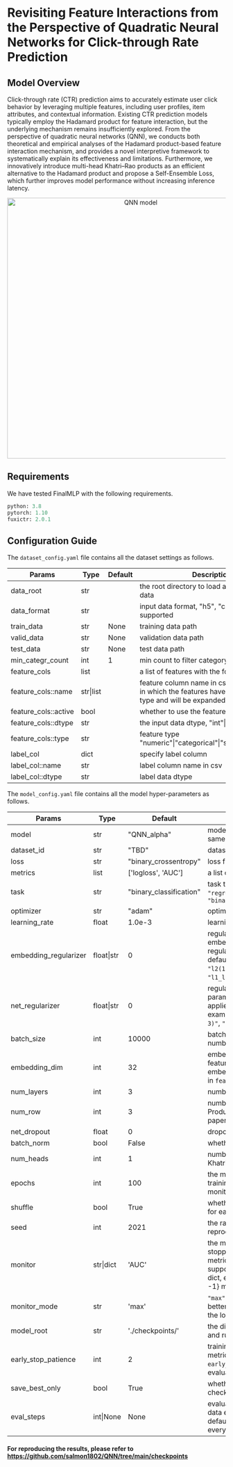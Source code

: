 # Revisiting Feature Interactions from the Perspective of Quadratic Neural Networks for Click-through Rate Prediction

## Model Overview

Click-through rate (CTR) prediction aims to accurately estimate user click behavior by leveraging multiple features, including user profiles, item attributes, and contextual information.
Existing CTR prediction models typically employ the Hadamard product for feature interaction, but the underlying mechanism remains insufficiently explored.
From the perspective of quadratic neural networks (QNN), we conducts both theoretical and empirical analyses of the Hadamard product-based feature interaction mechanism, and provides a novel interpretive framework to systematically explain its effectiveness and limitations.
Furthermore, we innovatively introduce multi-head Khatri–Rao products as an efficient alternative to the Hadamard product and propose a Self-Ensemble Loss, which further improves model performance without increasing inference latency.

<div align="center">
<img src="https://github.com/user-attachments/assets/0dfa50ce-db90-4abc-8e54-d7639f649545" width="600" alt="QNN model"/>
</div>



## Requirements

We have tested FinalMLP with the following requirements.

```python
python: 3.8
pytorch: 1.10
fuxictr: 2.0.1
```

## Configuration Guide

  
The `dataset_config.yaml` file contains all the dataset settings as follows.
  
| Params                        | Type | Default | Description                                                                                                                             |
| ----------------------------- | ---- | ------- | --------------------------------------------------------------------------------------------------------------------------------------- |
| data_root                     | str  |         | the root directory to load and save data data                                                                                                          |
| data_format                   | str  |         | input data format, "h5", "csv", or "tfrecord" supported                                                                                 |
| train_data                    | str  | None    | training data path                                                                                                                      |
| valid_data                    | str  | None    | validation data path                                                                                                                    |
| test_data                     | str  | None    | test data path                                                                                                                          |
| min_categr_count              | int  | 1       | min count to filter category features,                                                                                                  |
| feature_cols                  | list |         | a list of features with the following dict keys                                                                                         |
| feature_cols::name            | str\|list  |         | feature column name in csv. A list is allowed in which the features have the same feature type and will be expanded accordingly.                                                                                                               |
| feature_cols::active          | bool |         | whether to use the feature                                                                                                              |
| feature_cols::dtype           | str  |         | the input data dtype, "int"\|"str"                                                                                                       |
| feature_cols::type            | str  |         | feature type "numeric"\|"categorical"\|"sequence"\|"meta"                                                                                  |
| label_col                     | dict |         | specify label column                                                                                                                    |
| label_col::name               | str  |         | label column name in csv                                                                                                                |
| label_col::dtype              | str  |         | label data dtype                                                                                                                        |



The `model_config.yaml` file contains all the model hyper-parameters as follows.
  
| Params                  | Type            | Default                 | Description                                                                                                                                                                                                       |
| ----------------------- | --------------- | ----------------------- | ----------------------------------------------------------------------------------------------------------------------------------------------------------------------------------------------------------------- |
| model                   | str             | "QNN_alpha"              | model name,  which should be same with model class name                                                                                                                                                           |
| dataset_id              | str             | "TBD"                   | dataset_id to be determined                                                                                                                                                                                       |
| loss                    | str             | "binary_crossentropy"   | loss function                                                                                                                                                                                                     |
| metrics                 | list            | ['logloss', 'AUC']      | a list of metrics for evaluation                                                                                                                                                                                  |
| task                    | str             | "binary_classification" | task type supported: ```"regression"```, ```"binary_classification"```                                                                                                                                            |
| optimizer               | str             | "adam"                  | optimizer used for training                                                                                                                                                                                       |
| learning_rate           | float           | 1.0e-3                  | learning rate                                                                                                                                                                                                     |
| embedding_regularizer   | float\|str       | 0                       | regularization weight for embedding matrix: L2 regularization is applied by default. Other optional examples: ```"l2(1.e-3)"```, ```"l1(1.e-3)"```, ```"l1_l2(1.e-3, 1.e-3)"```.                                  |
| net_regularizer         | float\|str       | 0                       | regularization weight for network parameters: L2 regularization is applied by default. Other optional examples: ```"l2(1.e-3)"```, ```"l1(1.e-3)"```, ```"l1_l2(1.e-3, 1.e-3)"```.                                |
| batch_size              | int             | 10000                   | batch size, usually a large number for CTR prediction task                                                                                                                                                        |
| embedding_dim           | int             | 32                      | embedding dimension of features. Note that field-wise embedding_dim can be specified in ```feature_specs```.                                                                                                      |
| num_layers              | int             | 3                       | number of network layers                                                                                                                                                                                          |
| num_row                 | int             | 3                       | number of rows of Khatri-Rao Product, hyperparameter M in paper                                                                                                                                                  |
| net_dropout             | float           | 0                       | dropout rate in QNN                                                                                                                                                                                              |
| batch_norm              | bool            | False                   | whether using BN in QNN                                                                                                                                                                                          |
| num_heads               | int             | 1                       | number of heads used for Khatri-Rao Product                                                                                                                                                                          |
| epochs                  | int             | 100                     | the max number of epochs for training, which can early stop via monitor metrics.                                                                                                                                  |
| shuffle                 | bool            | True                    | whether shuffle the data samples for each epoch of training                                                                                                                                                       |
| seed                    | int             | 2021                    | the random seed used for reproducibility                                                                                                                                                                          |
| monitor                 | str\|dict        | 'AUC'                   | the monitor metrics for early stopping. It supports a single metric, e.g., ```"AUC"```. It also supports multiple metrics using a dict, e.g., {"AUC": 2, "logloss": -1} means ```2*AUC - logloss```.              |
| monitor_mode            | str             | 'max'                   | ```"max"``` means that the higher the better, while ```"min"``` denotes that the lower the better.                                                                                                                |
| model_root              | str             | './checkpoints/'        | the dir to save model checkpoints and running logs                                                                                                                                                                |
| early_stop_patience     | int             | 2                       | training is stopped when monitor metric fails to become better for ```early_stop_patience=2```consective evaluation intervals.                                                                                    |
| save_best_only          | bool            | True                    | whether to save the best model checkpoint only                                                                                                                                                                    |
| eval_steps              | int\|None        | None                    | evaluate the model on validation data every ```eval_steps```. By default, ```None``` means evaluation every epoch.                                                                                                |


#### For reproducing the results, please refer to https://github.com/salmon1802/QNN/tree/main/checkpoints
